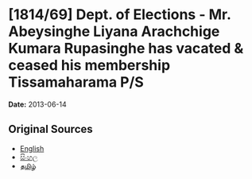 # [1814/69] Dept. of Elections - Mr. Abeysinghe Liyana Arachchige Kumara Rupasinghe has vacated & ceased his membership Tissamaharama P/S

**Date:** 2013-06-14

## Original Sources

- [English](https://documents.gov.lk/view/extra-gazettes/2013/6/1814-69_E.pdf)
- [සිංහල](https://documents.gov.lk/view/extra-gazettes/2013/6/1814-69_S.pdf)
- [தமிழ்](https://documents.gov.lk/view/extra-gazettes/2013/6/1814-69_T.pdf)
